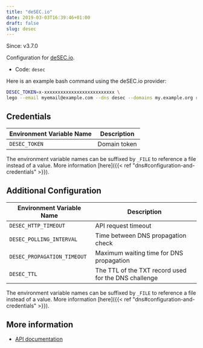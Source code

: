```yaml
---
title: "deSEC.io"
date: 2019-03-03T16:39:46+01:00
draft: false
slug: desec
---
```


<!-- THIS DOCUMENTATION IS AUTO-GENERATED. PLEASE DO NOT EDIT. -->
<!-- providers/dns/desec/desec.toml -->
<!-- THIS DOCUMENTATION IS AUTO-GENERATED. PLEASE DO NOT EDIT. -->

Since: v3.7.0

Configuration for [deSEC.io](https://desec.io).


<!--more-->

- Code: `desec`

Here is an example bash command using the deSEC.io provider:

```bash
DESEC_TOKEN=x-xxxxxxxxxxxxxxxxxxxxxxxxxx \
lego --email myemail@example.com --dns desec --domains my.example.org run
```




## Credentials

| Environment Variable Name | Description |
|-----------------------|-------------|
| `DESEC_TOKEN` | Domain token |

The environment variable names can be suffixed by `_FILE` to reference a file instead of a value.
More information [here]({{< ref "dns#configuration-and-credentials" >}}).


## Additional Configuration

| Environment Variable Name | Description |
|--------------------------------|-------------|
| `DESEC_HTTP_TIMEOUT` | API request timeout |
| `DESEC_POLLING_INTERVAL` | Time between DNS propagation check |
| `DESEC_PROPAGATION_TIMEOUT` | Maximum waiting time for DNS propagation |
| `DESEC_TTL` | The TTL of the TXT record used for the DNS challenge |

The environment variable names can be suffixed by `_FILE` to reference a file instead of a value.
More information [here]({{< ref "dns#configuration-and-credentials" >}}).




## More information

- [API documentation](https://desec.readthedocs.io/en/latest/)

<!-- THIS DOCUMENTATION IS AUTO-GENERATED. PLEASE DO NOT EDIT. -->
<!-- providers/dns/desec/desec.toml -->
<!-- THIS DOCUMENTATION IS AUTO-GENERATED. PLEASE DO NOT EDIT. -->
